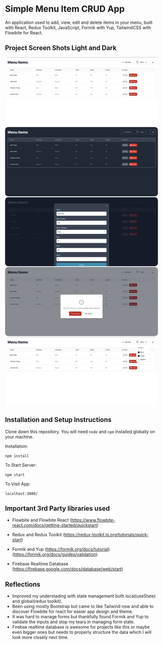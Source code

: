 # Simple Menu Item CRUD App

An application used to add, view, edit and delete items in your menu, built with React, Redux Toolkit, JavaScript, Formik with Yup, TailwindCSS with Flowbite for React.

## Project Screen Shots Light and Dark

<img src="screenshots/HomePage-Light.png" style="border-radius: 10px;">
<img src="screenshots/HomePage-Dark.png" style="border-radius: 10px;">
<img src="screenshots/AddOrEdit-Dark.png" style="border-radius: 10px;">
<img src="screenshots/Delete-Light.png" style="border-radius: 10px;">
<img src="screenshots/Filter-Light.png" style="border-radius: 10px;">

## Installation and Setup Instructions

Clone down this repository. You will need `node` and `npm` installed globally on your machine.

Installation:

`npm install`

To Start Server:

`npm start`

To Visit App:

`localhost:3000/`

## Important 3rd Party libraries used

- Flowbite and Flowbite React (https://www.flowbite-react.com/docs/getting-started/quickstart)

- Redux and Redux Toolkit (https://redux-toolkit.js.org/tutorials/quick-start)

- Formik and Yup (https://formik.org/docs/tutorial) (https://formik.org/docs/guides/validation)

- Firebase Realtime Database (https://firebase.google.com/docs/database/web/start)

## Reflections

- Improved my understading with state management both local(useState) and global(redux toolkit).
- Been using mostly Bootstrap but came to like Tailwind now and able to discover Flowbite for react for easier app design and theme.
- It was hard to manage forms but thankfully found Formik and Yup to validate the inputs and stop my tears in managing form state.
- Firebse realtime database is awesome for projects like this or maybe even bigger ones but needs to properly structure the data which I will look more closely next time.
